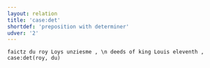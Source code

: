 ```yaml
---
layout: relation
title: 'case:det'
shortdef: 'preposition with determiner'
udver: '2'
---
```


~~~ sdparse
faictz du roy Loys unziesme , \n deeds of king Louis eleventh ,
case:det(roy, du) 
~~~
<!-- Interlanguage links updated Po 6. listopadu 2023, 21:42:32 CET -->
